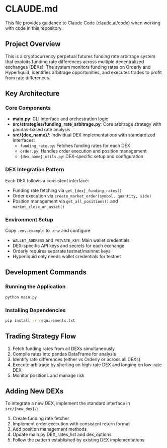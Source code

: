 # CLAUDE.md

This file provides guidance to Claude Code (claude.ai/code) when working with code in this repository.

## Project Overview

This is a cryptocurrency perpetual futures funding rate arbitrage system that exploits funding rate differences across multiple decentralized exchanges (DEXs). The system monitors funding rates on Orderly and Hyperliquid, identifies arbitrage opportunities, and executes trades to profit from rate differences.

## Key Architecture

### Core Components
- **main.py**: CLI interface and orchestration logic
- **src/strategies/funding_rate_arbitrage.py**: Core arbitrage strategy with pandas-based rate analysis
- **src/{dex_name}/**: Individual DEX implementations with standardized interfaces:
  - `funding_rate.py`: Fetches funding rates for each DEX
  - `order.py`: Handles order execution and position management
  - `{dex_name}_utils.py`: DEX-specific setup and configuration

### DEX Integration Pattern
Each DEX follows a consistent interface:
- Funding rate fetching via `get_{dex}_funding_rates()`
- Order execution via `create_market_order(symbol, quantity, side)`
- Position management via `get_all_positions()` and `market_close_an_asset()`

### Environment Setup
Copy `.env.example` to `.env` and configure:
- `WALLET_ADDRESS` and `PRIVATE_KEY`: Main wallet credentials
- DEX-specific API keys and secrets for each exchange
- Orderly requires separate testnet/mainnet keys
- Hyperliquid only needs wallet credentials for testnet

## Development Commands

### Running the Application
```bash
python main.py
```

### Installing Dependencies
```bash
pip install -r requirements.txt
```

## Trading Strategy Flow
1. Fetch funding rates from all DEXs simultaneously
2. Compile rates into pandas DataFrame for analysis
3. Identify rate differences (either vs Orderly or across all DEXs)
4. Execute arbitrage by shorting on high-rate DEX and longing on low-rate DEX
5. Monitor positions and manage risk

## Adding New DEXs
To integrate a new DEX, implement the standard interface in `src/{new_dex}/`:
1. Create funding rate fetcher
2. Implement order execution with consistent return format
3. Add position management methods
4. Update main.py DEX_rates_list and dex_options
5. Follow the pattern established by existing DEX implementations